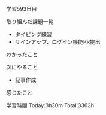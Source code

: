 学習593日目

取り組んだ課題一覧

- タイピング練習
- サインアップ、ログイン機能PR提出


わかったこと

次にやること

- 記事作成


感じたこと

学習時間 Today:3h30m Total:3363h